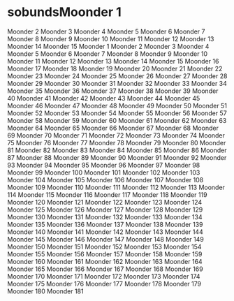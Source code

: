 # sobundsMoonder 1
Moonder 2
Moonder 3
Moonder 4
Moonder 5
Moonder 6
Moonder 7
Moonder 8
Moonder 9
Moonder 10
Moonder 11
Moonder 12
Moonder 13
Moonder 14
Moonder 15
Moonder 1
Moonder 2
Moonder 3
Moonder 4
Moonder 5
Moonder 6
Moonder 7
Moonder 8
Moonder 9
Moonder 10
Moonder 11
Moonder 12
Moonder 13
Moonder 14
Moonder 15
Moonder 16
Moonder 17
Moonder 18
Moonder 19
Moonder 20
Moonder 21
Moonder 22
Moonder 23
Moonder 24
Moonder 25
Moonder 26
Moonder 27
Moonder 28
Moonder 29
Moonder 30
Moonder 31
Moonder 32
Moonder 33
Moonder 34
Moonder 35
Moonder 36
Moonder 37
Moonder 38
Moonder 39
Moonder 40
Moonder 41
Moonder 42
Moonder 43
Moonder 44
Moonder 45
Moonder 46
Moonder 47
Moonder 48
Moonder 49
Moonder 50
Moonder 51
Moonder 52
Moonder 53
Moonder 54
Moonder 55
Moonder 56
Moonder 57
Moonder 58
Moonder 59
Moonder 60
Moonder 61
Moonder 62
Moonder 63
Moonder 64
Moonder 65
Moonder 66
Moonder 67
Moonder 68
Moonder 69
Moonder 70
Moonder 71
Moonder 72
Moonder 73
Moonder 74
Moonder 75
Moonder 76
Moonder 77
Moonder 78
Moonder 79
Moonder 80
Moonder 81
Moonder 82
Moonder 83
Moonder 84
Moonder 85
Moonder 86
Moonder 87
Moonder 88
Moonder 89
Moonder 90
Moonder 91
Moonder 92
Moonder 93
Moonder 94
Moonder 95
Moonder 96
Moonder 97
Moonder 98
Moonder 99
Moonder 100
Moonder 101
Moonder 102
Moonder 103
Moonder 104
Moonder 105
Moonder 106
Moonder 107
Moonder 108
Moonder 109
Moonder 110
Moonder 111
Moonder 112
Moonder 113
Moonder 114
Moonder 115
Moonder 116
Moonder 117
Moonder 118
Moonder 119
Moonder 120
Moonder 121
Moonder 122
Moonder 123
Moonder 124
Moonder 125
Moonder 126
Moonder 127
Moonder 128
Moonder 129
Moonder 130
Moonder 131
Moonder 132
Moonder 133
Moonder 134
Moonder 135
Moonder 136
Moonder 137
Moonder 138
Moonder 139
Moonder 140
Moonder 141
Moonder 142
Moonder 143
Moonder 144
Moonder 145
Moonder 146
Moonder 147
Moonder 148
Moonder 149
Moonder 150
Moonder 151
Moonder 152
Moonder 153
Moonder 154
Moonder 155
Moonder 156
Moonder 157
Moonder 158
Moonder 159
Moonder 160
Moonder 161
Moonder 162
Moonder 163
Moonder 164
Moonder 165
Moonder 166
Moonder 167
Moonder 168
Moonder 169
Moonder 170
Moonder 171
Moonder 172
Moonder 173
Moonder 174
Moonder 175
Moonder 176
Moonder 177
Moonder 178
Moonder 179
Moonder 180
Moonder 181
